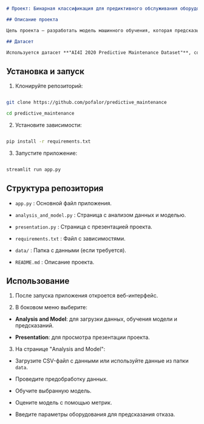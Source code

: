 ```markdown

# Проект: Бинарная классификация для предиктивного обслуживания оборудования

## Описание проекта

Цель проекта — разработать модель машинного обучения, которая предсказывает, произойдет ли отказ оборудования (Target = 1) или нет (Target = 0). Результаты работы оформлены в виде Streamlit-приложения.

## Датасет

Используется датасет **"AI4I 2020 Predictive Maintenance Dataset"**, содержащий 10 000 записей с 14 признаками. Подробное описание датасета можно найти в [документации](https://archive.ics.uci.edu/dataset/601/predictive+maintenance+dataset).
```

## Установка и запуск

1. Клонируйте репозиторий:

```bash

git clone https://github.com/pofalor/predictive_maintenance

cd predictive_maintenance

```

2. Установите зависимости:

```bash

pip install -r requirements.txt

```

3. Запустите приложение:

```bash

streamlit run app.py

```

## Структура репозитория

- `app.py` : Основной файл приложения.

- `analysis_and_model.py` : Страница с анализом данных и моделью.

- `presentation.py` : Страница с презентацией проекта.

- `requirements.txt` : Файл с зависимостями.

- `data/` : Папка с данными (если требуется).

- `README.md` : Описание проекта.

## Использование

1. После запуска приложения откроется веб-интерфейс.

2. В боковом меню выберите:

- **Analysis and Model**: для загрузки данных, обучения модели и предсказаний.

- **Presentation**: для просмотра презентации проекта.

3. На странице "Analysis and Model":

- Загрузите CSV-файл с данными или используйте данные из папки `data`.

- Проведите предобработку данных.

- Обучите выбранную модель.

- Оцените модель с помощью метрик.

- Введите параметры оборудования для предсказания отказа.
